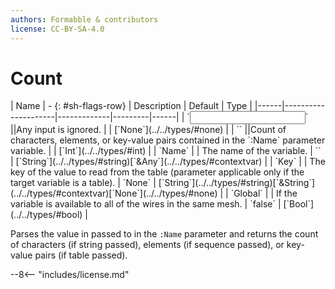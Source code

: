 ```yaml
---
authors: Formabble & contributors
license: CC-BY-SA-4.0
---
```



# Count

<div class="sh-parameters" markdown="1">
| Name | - {: #sh-flags-row} | Description | Default | Type |
|------|---------------------|-------------|---------|------|
| `<input>` ||Any input is ignored. | | [`None`](../../types/#none) |
| `<output>` ||Count of characters, elements, or key-value pairs contained in the `:Name` parameter variable. | | [`Int`](../../types/#int) |
| `Name` |  | The name of the variable. | `` | [`String`](../../types/#string)[`&Any`](../../types/#contextvar) |
| `Key` |  | The key of the value to read from the table (parameter applicable only if the target variable is a table). | `None` | [`String`](../../types/#string)[`&String`](../../types/#contextvar)[`None`](../../types/#none) |
| `Global` |  | If the variable is available to all of the wires in the same mesh. | `false` | [`Bool`](../../types/#bool) |

</div>

Parses the value in passed to in the `:Name` parameter and returns the count of characters (if string passed), elements (if sequence passed), or key-value pairs (if table passed).

--8<-- "includes/license.md"

